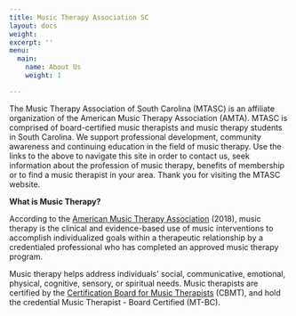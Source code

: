 ```yaml
---
title: Music Therapy Association SC
layout: docs
weight: 
excerpt: ''
menu:
  main:
    name: About Us
    weight: 1

---
```

The Music Therapy Association of South Carolina (MTASC) is an affiliate organization of the American Music Therapy Association (AMTA). MTASC is comprised of board-certified music therapists and music therapy students in South Carolina. We support professional development, community awareness and continuing education in the field of music therapy. Use the links to the above to navigate this site in order to contact us, seek information about the profession of music therapy, benefits of membership or to find a music therapist in your area. Thank you for visiting the MTASC website.

**What is Music Therapy?**

According to the [American Music Therapy Association](http://www.musictherapy.org/) (2018), music therapy is the clinical and evidence-based use of music interventions to accomplish individualized goals within a therapeutic relationship by a credentialed professional who has completed an approved music therapy program.

Music therapy helps address individuals' social, communicative, emotional, physical, cognitive, sensory, or spiritual needs. Music therapists are certified by the [Certification Board for Music Therapists](http://www.cbmt.org/) (CBMT), and hold the credential Music Therapist - Board Certified (MT-BC).